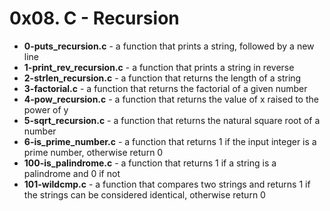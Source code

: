 <h1>0x08. C - Recursion</h1>
<ul>
<li><b>0-puts_recursion.c</b> - a function that prints a string, followed by a new line</li>
<li><b>1-print_rev_recursion.c</b> - a function that prints a string in reverse</li>
<li><b>2-strlen_recursion.c</b> - a function that returns the length of a string</li>
<li><b>3-factorial.c</b> - a function that returns the factorial of a given number</li>
<li><b>4-pow_recursion.c</b> - a function that returns the value of x raised to the power of y</li>
<li><b>5-sqrt_recursion.c</b> - a function that returns the natural square root of a number</li>
<li><b>6-is_prime_number.c</b> - a function that returns 1 if the input integer is a prime number, otherwise return 0</li>
<li><b>100-is_palindrome.c</b> - a function that returns 1 if a string is a palindrome and 0 if not</li>
<li><b>101-wildcmp.c</b> - a function that compares two strings and returns 1 if the strings can be considered identical, otherwise return 0</li>
</ul>
